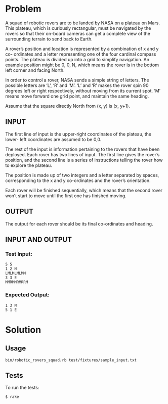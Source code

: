 Problem
=======

A squad of robotic rovers are to be landed by NASA on a plateau on Mars.
This plateau, which is curiously rectangular, must be navigated by the rovers
so that their on-board cameras can get a complete view of the surrounding
terrain to send back to Earth.

A rover’s position and location is represented by a combination of x and y co-
ordinates and a letter representing one of the four cardinal compass points.
The plateau is divided up into a grid to simplify navigation. An example
position might be 0, 0, N, which means the rover is in the bottom left corner
and facing North.

In order to control a rover, NASA sends a simple string of letters. The possible
letters are ‘L’, ‘R’ and ‘M’. ‘L’ and ‘R’ makes the rover spin 90 degrees left or
right respectively, without moving from its current spot. ‘M’ means move
forward one grid point, and maintain the same heading.

Assume that the square directly North from (x, y) is (x, y+1).

INPUT
------

The first line of input is the upper-right coordinates of the plateau, the lower-
left coordinates are assumed to be 0,0.

The rest of the input is information pertaining to the rovers that have been
deployed. Each rover has two lines of input. The first line gives the rover’s
position, and the second line is a series of instructions telling the rover how to
explore the plateau.

The position is made up of two integers and a letter separated by spaces,
corresponding to the x and y co-ordinates and the rover’s orientation.

Each rover will be finished sequentially, which means that the second rover
won’t start to move until the first one has finished moving.

OUTPUT
------

The output for each rover should be its final co-ordinates and heading.

INPUT AND OUTPUT
----------------

### Test Input:

	5 5
	1 2 N
	LMLMLMLMM
	3 3 E
	MMRMMRMRRM

### Expected Output:

	1 3 N
	5 1 E

Solution
========

Usage
-----

	bin/robotic_rovers_squad.rb test/fixtures/sample_input.txt

Tests
-----

To run the tests:

	$ rake